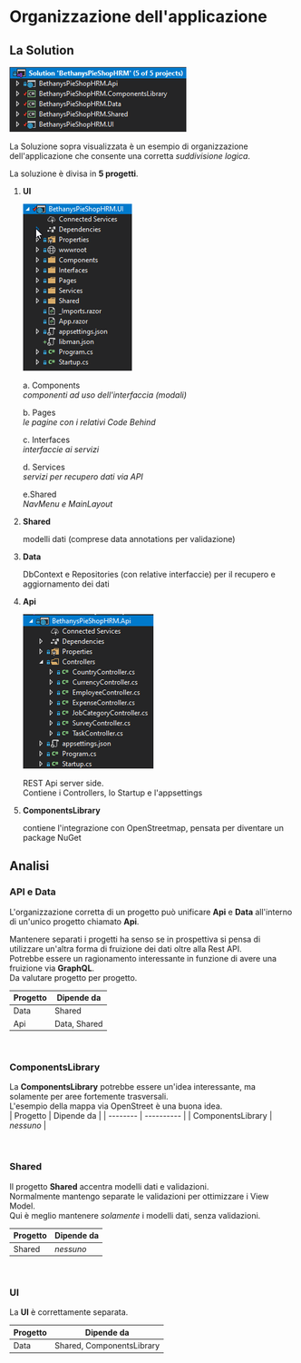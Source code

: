 # Organizzazione dell'applicazione

## La Solution

![Project Structure](assets/images/ProjectStructure.png)

La Soluzione sopra visualizzata è un esempio di organizzazione dell'applicazione che consente una corretta _suddivisione logica_.


La soluzione è divisa in __5 progetti__.

1. __UI__

    ![UI](assets/images/ProjectStructure_UI.png)

    a. Components\
    _componenti ad uso dell'interfaccia (modali)_

    b. Pages\
    _le pagine con i relativi Code Behind_

    c. Interfaces\
    _interfaccie ai servizi_

    d. Services\
    _servizi per recupero dati via API_

    e.Shared\
    _NavMenu e MainLayout_

2. __Shared__

    modelli dati (comprese data annotations per validazione)

3. __Data__

    DbContext e Repositories (con relative interfaccie) per il recupero e aggiornamento dei dati

4. __Api__

    ![Api](assets/images/ProjectStructure_Api.png)

    REST Api server side.\
    Contiene i Controllers, lo Startup e l'appsettings

5. __ComponentsLibrary__

    contiene l'integrazione con OpenStreetmap, pensata per diventare un package NuGet

## Analisi

### API e Data
L'organizzazione corretta di un progetto può unificare __Api__ e __Data__ all'interno di un'unico progetto chiamato __Api__.

Mantenere separati i progetti ha senso se in prospettiva si pensa di utilizzare un'altra forma di fruizione dei dati oltre alla Rest API.\
Potrebbe essere un ragionamento interessante in funzione di avere una fruizione via __GraphQL__.\
Da valutare progetto per progetto.

| Progetto | Dipende da |
| -------- | ---------- |
| Data | Shared |
| Api | Data, Shared |

<br>

### ComponentsLibrary

La __ComponentsLibrary__ potrebbe essere un'idea interessante, ma solamente per aree fortemente trasversali.\
L'esempio della mappa via OpenStreet è una buona idea.\
| Progetto | Dipende da |
| -------- | ---------- |
| ComponentsLibrary | _nessuno_ |


<br>

### Shared

Il progetto __Shared__ accentra modelli dati e validazioni.\
Normalmente mantengo separate le validazioni per ottimizzare i View Model.\
Qui è meglio mantenere _solamente_ i modelli dati, senza validazioni.

| Progetto | Dipende da |
| -------- | ---------- |
| Shared | _nessuno_ |

<br>

### UI

La __UI__ è correttamente separata.

| Progetto | Dipende da |
| -------- | ---------- |
| Data | Shared, ComponentsLibrary |


